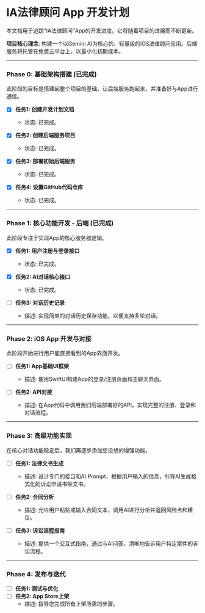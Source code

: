 # IA法律顾问 App 开发计划

本文档用于追踪“IA法律顾问”App的开发进度。它将随着项目的进展而不断更新。

**项目核心理念**: 构建一个以Gemini AI为核心的、轻量级的iOS法律顾问应用。后端服务将托管在免费云平台上，以最小化初期成本。

---

### Phase 0: 基础架构搭建 (已完成)

此阶段的目标是搭建起整个项目的基础，让后端服务跑起来，并准备好与App进行通信。

- [x] **任务1: 创建开发计划文档**
  - 状态: 已完成。

- [x] **任务2: 创建后端服务项目**
  - 状态: 已完成。

- [x] **任务3: 部署初始后端服务**
  - 状态: 已完成。

- [x] **任务4: 设置GitHub代码仓库**
  - 状态: 已完成。

---

### Phase 1: 核心功能开发 - 后端 (已完成)

此阶段专注于实现App的核心服务器逻辑。

- [x] **任务1: 用户注册与登录接口**
  - 状态: 已完成。

- [x] **任务2: AI对话核心接口**
  - 状态: 已完成。
- [ ] **任务3: 对话历史记录**
  - 描述: 实现简单的对话历史保存功能，以便支持多轮对话。

---

### Phase 2: iOS App 开发与对接

此阶段开始进行用户能直接看到的App界面开发。

- [ ] **任务1: App基础UI框架**
  - 描述: 使用SwiftUI构建App的登录/注册页面和主聊天界面。

- [ ] **任务2: API对接**
  - 描述: 在App代码中调用我们后端部署好的API，实现完整的注册、登录和对话流程。

---

### Phase 3: 高级功能实现

在核心对话功能稳定后，我们再逐步添加您设想的增强功能。

- [ ] **任务1: 法律文书生成**
  - 描述: 设计专门的接口和AI Prompt，根据用户输入的信息，引导AI生成格式化的诉讼申请书等文书。

- [ ] **任务2: 合同分析**
  - 描述: 允许用户粘贴或输入合同文本，调用AI进行分析并返回风险点和建议。

- [ ] **任务3: 诉讼流程指南**
  - 描述: 提供一个交互式指南，通过与AI问答，清晰地告诉用户特定案件的诉讼流程。

---

### Phase 4: 发布与迭代

- [ ] **任务1: 测试与优化**
- [ ] **任务2: App Store上架**
  - 描述: 指导您完成所有上架所需的步骤。

